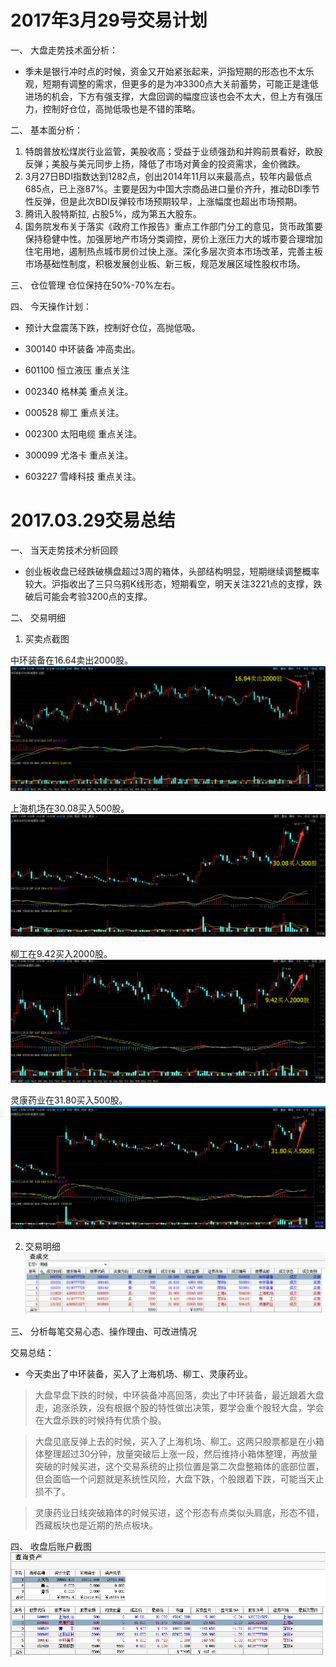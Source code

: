 
# 2017年3月29号交易计划 #
一、	大盘走势技术面分析：

- 季未是银行冲时点的时候，资金又开始紧张起来，沪指短期的形态也不太乐观，短期有调整的需求，但更多的是为冲3300点大关前蓄势，可能正是逢低进场的机会，下方有强支撑，大盘回调的幅度应该也会不太大，但上方有强压力，控制好仓位，高抛低吸也是不错的策略。

二、	基本面分析：

1.	特朗普放松煤炭行业监管，美股收高；受益于业绩强劲和并购前景看好，欧股反弹；美股与美元同步上扬，降低了市场对黄金的投资需求，金价微跌。
2.	3月27日BDI指数达到1282点，创出2014年11月以来最高点，较年内最低点685点，已上涨87%。主要是因为中国大宗商品进口量价齐升，推动BDI季节性反弹，但是此次BDI反弹较市场预期较早，上涨幅度也超出市场预期。
3.	腾讯入股特斯拉, 占股5%，成为第五大股东。
4.	国务院发布关于落实《政府工作报告》重点工作部门分工的意见，货币政策要保持稳健中性。加强房地产市场分类调控，房价上涨压力大的城市要合理增加住宅用地，遏制热点城市房价过快上涨。深化多层次资本市场改革，完善主板市场基础性制度，积极发展创业板、新三板，规范发展区域性股权市场。

三、	仓位管理
仓位保持在50%-70%左右。

四、	今天操作计划：

- 预计大盘震荡下跌，控制好仓位，高抛低吸。

- 300140 中环装备 冲高卖出。
- 601100 恒立液压 重点关注
- 002340 格林美 重点关注。
- 000528 柳工  重点关注。
- 002300 太阳电缆 重点关注。
- 300099 尤洛卡 重点关注。
- 603227 雪峰科技 重点关注。






# 2017.03.29交易总结 #
一、	当天走势技术分析回顾

- 创业板收盘已经跌破横盘超过3周的箱体，头部结构明显，短期继续调整概率较大。沪指收出了三只乌鸦K线形态，短期看空，明天关注3221点的支撑，跌破后可能会考验3200点的支撑。

二、	交易明细

1.	买卖点截图

中环装备在16.64卖出2000股。
![](20170329182438.png)

上海机场在30.08买入500股。
![](20170329182524.png)

柳工在9.42买入2000股。
![](20170329182714.png)

灵康药业在31.80买入500股。
![](20170329182618.png)

2.	交易明细
![](20170329161602.png)

三、	分析每笔交易心态、操作理由、可改进情况

交易总结：

- 今天卖出了中环装备，买入了上海机场、柳工、灵康药业。

> 大盘早盘下跌的时候，中环装备冲高回落，卖出了中环装备，最近跟着大盘走，追涨杀跌，没有根据个股的特性做出决策，要学会重个股轻大盘，学会在大盘杀跌的时候持有优质个股。

> 大盘见底反弹上去的时候，买入了上海机场、柳工。这两只股票都是在小箱体整理超过30分钟，放量突破后上涨一段，然后维持小箱体整理，再放量突破的时候买进，这个交易系统的止损位置是第二次盘整箱体的底部位置，但会面临一个问题就是系统性风险，大盘下跌，个股跟着下跌，可能当天止损不了。

> 灵康药业日线突破箱体的时候买进，这个形态有点类似头肩底，形态不错，西藏板块也是近期的热点板块。


四、	收盘后账户截图
![](20170329161527.png)
